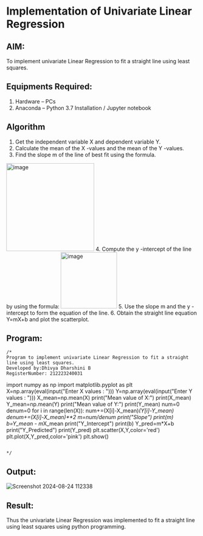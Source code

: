 # Implementation of Univariate Linear Regression
## AIM:
To implement univariate Linear Regression to fit a straight line using least squares.

## Equipments Required:
1. Hardware – PCs
2. Anaconda – Python 3.7 Installation / Jupyter notebook

## Algorithm
1. Get the independent variable X and dependent variable Y.
2. Calculate the mean of the X -values and the mean of the Y -values.
3. Find the slope m of the line of best fit using the formula. 
<img width="231" alt="image" src="https://user-images.githubusercontent.com/93026020/192078527-b3b5ee3e-992f-46c4-865b-3b7ce4ac54ad.png">
4. Compute the y -intercept of the line by using the formula:
<img width="148" alt="image" src="https://user-images.githubusercontent.com/93026020/192078545-79d70b90-7e9d-4b85-9f8b-9d7548a4c5a4.png">
5. Use the slope m and the y -intercept to form the equation of the line.
6. Obtain the straight line equation Y=mX+b and plot the scatterplot.

## Program:
```
/*
Program to implement univariate Linear Regression to fit a straight line using least squares.
Developed by:Dhivya Dharshini B
RegisterNumber: 212223240031
```
import numpy as np
import matplotlib.pyplot as plt
X=np.array(eval(input("Enter X values : ")))
Y=np.array(eval(input("Enter Y values : ")))
X_mean=np.mean(X)
print("Mean value of X:")
print(X_mean)
Y_mean=np.mean(Y)
print("Mean value of Y:")
print(Y_mean)
num=0
denum=0
for i in range(len(X)):
  num+=(X[i]-X_mean)*(Y[i]-Y_mean)
  denum+=(X[i]-X_mean)**2
m=num/denum
print("Slope")
print(m)
b=Y_mean - m*X_mean
print("Y_Intercept")
print(b)
Y_pred=m*X+b
print("Y_Predicted")
print(Y_pred)
plt.scatter(X,Y,color='red')
plt.plot(X,Y_pred,color='pink') 
plt.show() 
```

*/
```

## Output:
![Screenshot 2024-08-24 112338](https://github.com/user-attachments/assets/2230137f-055b-420a-93c4-3c2f5c422507)



## Result:
Thus the univariate Linear Regression was implemented to fit a straight line using least squares using python programming.
